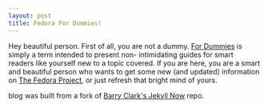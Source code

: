 ```yaml
---
layout: post
title: Fedora For Dummies!
---
```


Hey beautiful person. First of all, you are not a dummy. [For Dummies](https://en.wikipedia.org/wiki/For_Dummies) is simply a term intended to present non-
intimidating guides for smart readers like yourself new to a topic covered. If you are here, you are a smart and beautiful person who wants to get some new 
(and updated) information on [The Fedora Project](https://fedoraproject.org/), or just refresh that bright mind of yours.


blog was built from a fork of [Barry Clark&apos;s Jekyll Now](https://github.com/barryclark/jekyll-now) repo.
